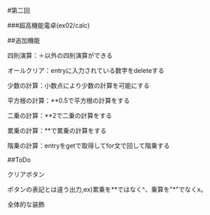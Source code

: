 #第二回

###超高機能電卓(ex02/calc)

##追加機能

四則演算：＋以外の四則演算ができる

オールクリア：entryに入力されている数字をdeleteする

少数の計算：小数点により少数の計算を可能にする

平方根の計算：**0.5で平方根の計算をする

二乗の計算：**2で二乗の計算をする

累乗の計算：**で累乗の計算をする

階乗の計算：entryをgetで取得してfor文で回して階乗する

##ToDo

クリアボタン

ボタンの表記とは違う出力,ex)累乗を**ではなく^、乗算を"*"でなくx。

全体的な装飾



